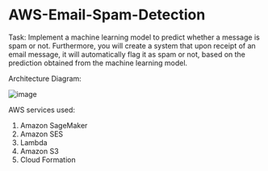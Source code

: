 # AWS-Email-Spam-Detection


Task: Implement a machine learning model to predict whether a message is spam or not. Furthermore, you will create a system that upon receipt of an email message, it will automatically flag it as spam or not, based on the prediction obtained from the machine learning model.



Architecture Diagram:

![image](https://user-images.githubusercontent.com/90670341/166801240-da714d22-8df5-4b3a-808a-a53154034e92.png)




AWS services used:
 1. Amazon SageMaker
 2. Amazon SES
 3. Lambda
 4. Amazon S3
 5. Cloud Formation
